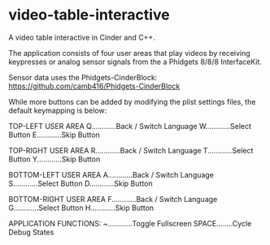 video-table-interactive
=======================

A video table interactive in Cinder and C++.

The application consists of four user areas that play videos by receiving keypresses or analog sensor signals from the a Phidgets 8/8/8 InterfaceKit.

Sensor data uses the Phidgets-CinderBlock: https://github.com/camb416/Phidgets-CinderBlock

While more buttons can be added by modifying the plist settings files, the default keymapping is below:

TOP-LEFT USER AREA
Q............Back / Switch Language
W............Select Button
E............Skip Button

TOP-RIGHT USER AREA
R............Back / Switch Language
T............Select Button
Y............Skip Button

BOTTOM-LEFT USER AREA
A............Back / Switch Language
S............Select Button
D............Skip Button

BOTTOM-RIGHT USER AREA
F............Back / Switch Language
G............Select Button
H............Skip Button

APPLICATION FUNCTIONS:
~............Toggle Fullscreen
SPACE........Cycle Debug States
